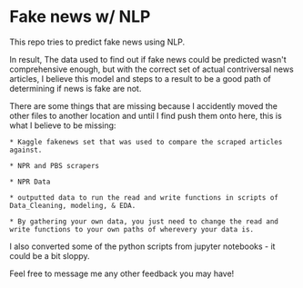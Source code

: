 # Fake news w/ NLP 

This repo tries to predict fake news using NLP. 

In result, The data used to find out if fake news could be predicted wasn't comprehensive enough, but with the correct set of actual contriversal news articles, I believe this model and steps to a result to be a good path of determining if news is fake are not. 

There are some things that are missing because I accidently moved the other files to another location and until I find push them onto here, this is what I believe to be missing: 

    * Kaggle fakenews set that was used to compare the scraped articles against. 

    * NPR and PBS scrapers

    * NPR Data 

    * outputted data to run the read and write functions in scripts of Data_Cleaning, modeling, & EDA. 
    
    * By gathering your own data, you just need to change the read and write functions to your own paths of wherevery your data is. 

I also converted some of the python scripts from jupyter notebooks - it could be a bit sloppy. 

Feel free to message me any other feedback you may have!    